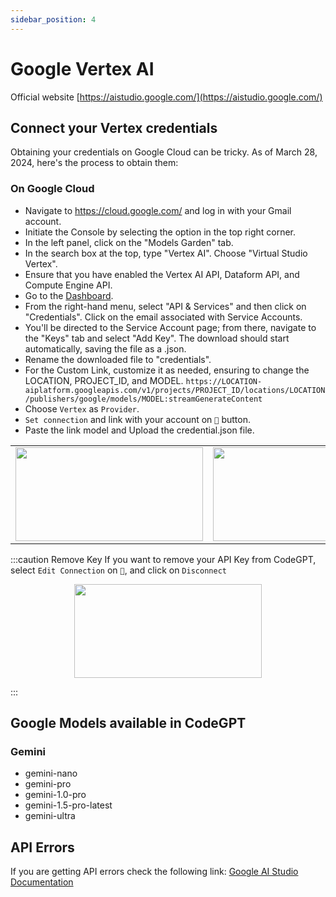 ```yaml
---
sidebar_position: 4
---
```


# Google Vertex AI
Official website [https://aistudio.google.com/](https://aistudio.google.com/)

## Connect your Vertex credentials
Obtaining your credentials on Google Cloud can be tricky. As of March 28, 2024, here's the process to obtain them:

### On Google Cloud
- Navigate to https://cloud.google.com/ and log in with your Gmail account.
- Initiate the Console by selecting the option in the top right corner.
- In the left panel, click on the "Models Garden" tab.
- In the search box at the top, type "Vertex AI". Choose "Virtual Studio Vertex".
- Ensure that you have enabled the Vertex AI API, Dataform API, and Compute Engine API.
- Go to the [Dashboard](https://console.cloud.google.com/home/dashboard).
- From the right-hand menu, select "API & Services" and then click on "Credentials". Click on the email associated with Service Accounts.
- You'll be directed to the Service Account page; from there, navigate to the "Keys" tab and select "Add Key". The download should start automatically, saving the file as a .json.
- Rename the downloaded file to "credentials".
- For the Custom Link, customize it as needed, ensuring to change the LOCATION, PROJECT_ID, and MODEL.
`https://LOCATION-aiplatform.googleapis.com/v1/projects/PROJECT_ID/locations/LOCATION/publishers/google/models/MODEL:streamGenerateContent`
- Choose `Vertex` as `Provider`.
-  `Set connection` and link with your account on `🔑` button.
- Paste the link model and Upload the credential.json file.


<table>
  <tr>
    <td align="center">
      <img width="300" height="150" src="https://github.com/davila7/code-gpt-docs/assets/37567214/e3e6cfa8-a49b-4db3-a6e1-7d68adb68134" />
    </td>
    <td align="center">
      <img width="300" height="150" src="https://github.com/davila7/code-gpt-docs/assets/37567214/36802b85-4817-4132-8c54-09db20bdbe57" />
    </td>
  </tr>
</table>
 
  
:::caution Remove Key
If you want to remove your API Key from CodeGPT, select `Edit Connection` on `🔑`, and click on `Disconnect`

<p align="center">
      <img width="300" height="150" src="https://github.com/davila7/code-gpt-docs/assets/37567214/de15847c-60d3-4f71-9bfb-d2e2c8cacbaa" />
</p>

:::

## Google Models available in CodeGPT

### Gemini
- gemini-nano
- gemini-pro
- gemini-1.0-pro
- gemini-1.5-pro-latest
- gemini-ultra

## API Errors
If you are getting API errors check the following link: [Google AI Studio Documentation](https://ai.google.dev/api/rest?hl=es-419)
